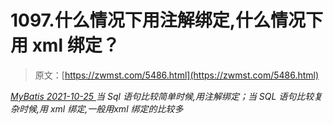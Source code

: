 <!--yml
category: 未分类
date: 0001-01-01 00:00:00
--->

# 1097.什么情况下用注解绑定,什么情况下用 xml 绑定？

> 原文：[https://zwmst.com/5486.html](https://zwmst.com/5486.html)

   [ *MyBatis* ](https://zwmst.com/mybatis)*[ <time datetime="2021-10-25T23:46:38+08:00"> 2021-10-25 </time> ](https://zwmst.com/5486.html)  当 Sql 语句比较简单时候,用注解绑定；当 SQL 语句比较复杂时候,用 xml 绑定,一般用xml 绑定的比较多*